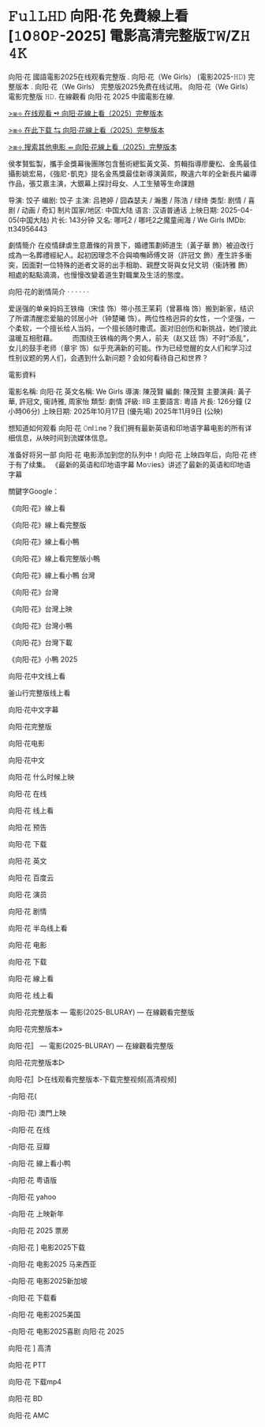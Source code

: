 # 𝙵𝚞𝚕𝙻𝙷𝙳 向阳·花 免費線上看[𝟷0𝟾0𝙿-2025] 電影高清完整版𝚃𝚆/Z𝙷 𝟺𝙺

向阳·花 國語電影2025在线观看完整版 . 向阳·花（We Girls） (電影2025-𝙷𝙳) 完整版本 . 向阳·花（We Girls） 完整版2025免费在线试用。 向阳·花（We Girls）電影完整版 𝙷𝙳. 在線觀看 向阳·花 2025 中國電影在線.

[>⧆⟢ 在线观看 ➺ 向阳·花線上看（2025）完整版本](https://qimovies.com/zh/movie/1319738)

[>⧆⟢ 在此下载 ⇆ 向阳·花線上看（2025）完整版本](https://qimovies.com/zh/movie/1319738)

[>⧆⟢ 搜索其他电影 ⇴ 向阳·花線上看（2025）完整版本](https://qimovies.com/zh/movie/1319738)

侯孝賢監製，攜手金獎幕後團隊包含藝術總監黃文英、剪輯指導廖慶松、金馬最佳攝影姚宏易，《強尼･凱克》提名金馬獎最佳新導演黃熙，睽違六年的全新長片編導作品，張艾嘉主演，大銀幕上探討母女、人工生殖等生命課題

导演: 饺子 编剧: 饺子 主演: 吕艳婷 / 囧森瑟夫 / 瀚墨 / 陈浩 / 绿绮 类型: 剧情 / 喜剧 / 动画 / 奇幻 制片国家/地区: 中国大陆 语言: 汉语普通话 上映日期: 2025-04-05(中国大陆) 片长: 143分钟 又名: 哪吒2 / 哪吒2之魔童闹海 / We Girls IMDb: tt34956443

劇情簡介 在疫情肆虐生意蕭條的背景下，婚禮策劃師道生（黃子華 飾）被迫改行成為一名葬禮經紀人。起初因理念不合與喃嘸師傅文哥（許冠文 飾）產生許多衝突，因面對一位特殊的逝者文哥的出手相助、親歷文哥與女兒文玥（衞詩雅 飾）相處的點點滴滴，也慢慢改變着道生對職業及生活的態度。

向阳·花的剧情简介 · · · · · ·

爱逞强的单亲妈妈王铁梅（宋佳 饰）带小孩王茉莉（曾慕梅 饰）搬到新家，结识了所谓清醒恋爱脑的邻居小叶（钟楚曦 饰）。两位性格迥异的女性，一个坚强，一个柔软，一个擅长给人当妈，一个擅长随时撒谎。面对旧创伤和新挑战，她们彼此温暖互相慰藉。 　　而围绕王铁梅的两个男人，前夫（赵又廷 饰）不时“添乱”，女儿的鼓手老师（章宇 饰）似乎充满新的可能。作为已经觉醒的女人们和学习过性别议题的男人们，会遇到什么新问题？会如何看待自己和世界？

電影資料

電影名稱: 向阳·花 英文名稱: We Girls 導演: 陳茂賢 編劇: 陳茂賢 主要演員: 黃子華, 許冠文, 衞詩雅, 周家怡 類型: 劇情 評級: IIB 主要語言: 粵語 片長: 126分鐘 (2小時06分) 上映日期: 2025年10月17日 (優先場) 2025年11月9日 (公映)

想知道如何观看 向阳·花 𝙾nl𝚒ne？我们拥有最新英语和印地语字幕电影的所有详细信息，从映时间到流媒体信息。

准备好将另一部 向阳·花 电影添加到您的队列中！向阳·花 上映四年后，向阳·花 终于有了续集。 《最新的英语和印地语字幕 Mo𝚟ies》讲述了最新的英语和印地语字幕

關鍵字Google：

《向阳·花》線上看

《向阳·花》線上看完整版

《向阳·花》線上看小鴨

《向阳·花》線上看完整版小鴨

《向阳·花》線上看小鴨 台灣

《向阳·花》台灣

《向阳·花》台灣上映

《向阳·花》台灣小鴨

《向阳·花》台灣下載

《向阳·花》小鴨 2025

向阳·花中文线上看

釜山行完整版线上看

向阳·花中文字幕

向阳·花完整版

向阳·花电影

向阳·花中文

向阳·花 什么时候上映

向阳·花 在线

向阳·花 线上看

向阳·花 预告

向阳·花 下载

向阳·花 英文

向阳·花 百度云

向阳·花 演员

向阳·花 剧情

向阳·花 半岛线上看

向阳·花 电影

向阳·花 下载

向阳·花 線上看

向阳·花 线上看

向阳·花完整版本 — 電影(2025-BLURAY) — 在線觀看完整版

向阳·花完整版本»

向阳·花〛 — 電影(2025-BLURAY) — 在線觀看完整版

向阳·花完整版本▷

向阳·花〛▷在线观看完整版本-下载完整视频[高清视频]

-向阳·花(

-向阳·花) 澳門上映

-向阳·花 在线

-向阳·花 豆瓣

-向阳·花 線上看小鸭

-向阳·花 粤语版

-向阳·花 yahoo

-向阳·花 上映新年

-向阳·花 2025 票房

-向阳·花 ] 电影2025下载

-向阳·花 电影2025 马来西亚

-向阳·花 电影2025新加坡

-向阳·花 下载看

-向阳·花 电影2025美国

-向阳·花 电影2025喜剧 向阳·花 2025

向阳·花 ] 高清

向阳·花 PTT

向阳·花 下载mp4

向阳·花 BD

向阳·花 AMC
